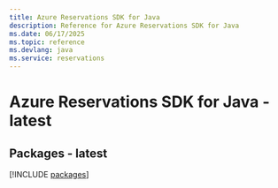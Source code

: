 ```yaml
---
title: Azure Reservations SDK for Java
description: Reference for Azure Reservations SDK for Java
ms.date: 06/17/2025
ms.topic: reference
ms.devlang: java
ms.service: reservations
---
```

# Azure Reservations SDK for Java - latest
## Packages - latest
[!INCLUDE [packages](reservations-index.md)]